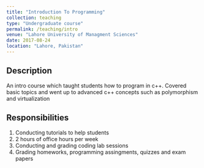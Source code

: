 ```yaml
---
title: "Introduction To Programming"
collection: teaching
type: "Undergraduate course"
permalink: /teaching/intro
venue: "Lahore University of Managment Sciences"
date: 2017-08-24
location: "Lahore, Pakistan"
---
```


Description
-----------
An intro course which taught students how to program in c++. Covered basic topics and went up to advanced c++ concepts such as polymorphism and virtualization

Responsibilities
----------------
1. Conducting tutorials to help students
1. 2 hours of office hours per week
1. Conducting and grading coding lab sessions
1. Grading homeworks, programming assingments, quizzes and exam papers